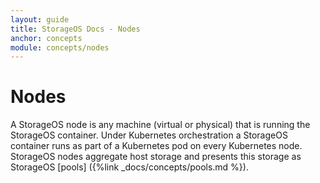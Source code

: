 ```yaml
---
layout: guide
title: StorageOS Docs - Nodes
anchor: concepts
module: concepts/nodes
---
```


# Nodes

A StorageOS node is any machine (virtual or physical) that is running the
StorageOS container. Under Kubernetes orchestration a StorageOS container
runs as part of a Kubernetes pod on every Kubernetes node. StorageOS nodes
aggregate host storage and presents this storage as StorageOS [pools]
({%link _docs/concepts/pools.md %}).
